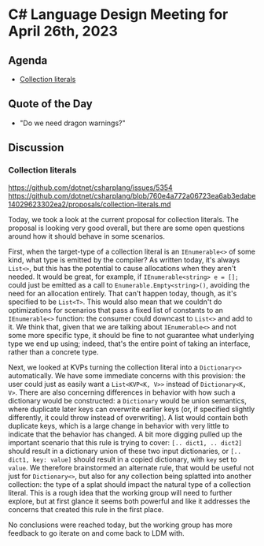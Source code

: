 # C# Language Design Meeting for April 26th, 2023

## Agenda

- [Collection literals](#collection-literals)


## Quote of the Day

- "Do we need dragon warnings?"

## Discussion

### Collection literals

https://github.com/dotnet/csharplang/issues/5354  
https://github.com/dotnet/csharplang/blob/760e4a772a06723ea6ab3edabe14029623302ea2/proposals/collection-literals.md

Today, we took a look at the current proposal for collection literals. The proposal is looking very good overall, but
there are some open questions around how it should behave in some scenarios.

First, when the target-type of a collection literal is an `IEnumerable<>` of some kind, what type is emitted by the
compiler? As written today, it's always `List<>`, but this has the potential to cause allocations when they aren't
needed. It would be great, for example, if `IEnumerable<string> e = [];` could just be emitted as a call to
`Enumerable.Empty<string>()`, avoiding the need for an allocation entirely. That can't happen today, though, as it's
specified to be `List<T>`. This would also mean that we couldn't do optimizations for scenarios that pass a fixed list
of constants to an `IEnumerable<>` function: the consumer could downcast to `List<>` and add to it. We think that,
given that we are talking about `IEnumerable<>` and not some more specific type, it should be fine to not guarantee
what underlying type we end up using; indeed, that's the entire point of taking an interface, rather than a concrete
type.

Next, we looked at KVPs turning the collection literal into a `Dictionary<>` automatically. We have some immediate
concerns with this provision: the user could just as easily want a `List<KVP<K, V>>` instead of `Dictionary<K, V>`.
There are also concerning differences in behavior with how such a dictionary would be constructed: a `Dictionary`
would be union semantics, where duplicate later keys can overwrite earlier keys (or, if specified slightly differently,
it could throw instead of overwriting). A list would contain both duplicate keys, which is a large change in behavior
with very little to indicate that the behavior has changed. A bit more digging pulled up the important scenario that
this rule is trying to cover: `[.. dict1, .. dict2]` should result in a dictionary union of these two input dictionaries,
or `[.. dict1, key: value]` should result in a copied dictionary, with `key` set to `value`. We therefore brainstormed
an alternate rule, that would be useful not just for `Dictionary<>`, but also for any collection being splatted into
another collection: the type of a splat should impact the natural type of a collection literal. This is a rough idea
that the working group will need to further explore, but at first glance it seems both powerful and like it addresses
the concerns that created this rule in the first place.

No conclusions were reached today, but the working group has more feedback to go iterate on and come back to LDM with.
